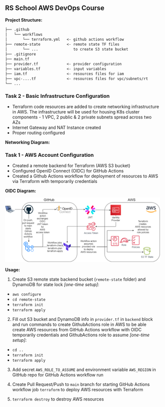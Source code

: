 ## RS School AWS DevOps Course

**Project Structure:**

```
├── .github
│   └── workflows
│       └── terraform.yml   <- github actions workflow
├── remote-state            <- remote state TF files
│       └── ...                to create S3 state bucket
├── .gitignore
├── main.tf
├── provider.tf             <- provider configuration
├── variables.tf            <- input variables
├── iam.tf                  <- resources files for iam
├── vpc-....tf              <- resources files for vpc/subnets/rt
└── ...
```

### Task 2 - Basic Infrastructure Configuration

- Terraform code resources are added to create networking infrastructure in AWS. The infrastructure will be used for housing K8s cluster components - 1 VPC, 2 public & 2 private subnets spread across two AZs
- Internet Gateway and NAT Instance created
- Proper routing configured

**Networking Diagram:**

### Task 1 - AWS Account Configuration

- Created a remote backend for Terraform (AWS S3 bucket)
- Configured OpenID Connect (OIDC) for GitHub Actions
- Created a Github Actions workflow for deployment of resources to AWS via Terraform with temporarily credentials

**OIDC Diagram:**

![Diagram](tasks-images/task1-diagram.png)

**Usage:**

1. Create S3 remote state backend bucket (`remote-state` folder) and DynamoDB for state lock _[one-time setup]_:

- `aws configure`
- `cd remote-state`
- `terraform init`
- `terraform apply`

2. Fill out S3 bucket and DynamoDB info in `provider.tf` in `backend` block and run commands to create GithubActions role in AWS to be able create AWS resources from GitHub Actions workflow with OIDC temporarily credentials and GithubActions role to assume _[one-time setup]_:

- `cd ..`
- `terraform init`
- `terraform apply`

3. Add secret `AWS_ROLE_TO_ASSUME` and environment variable `AWS_REGION` in GitHub repo for GitHub Actions workflow run

4. Create Pull Request/Push to `main` branch for starting GitHub Actions workflow job `terraform` to deploy AWS resources with Terraform

5. `terraform destroy` to destroy AWS resources
